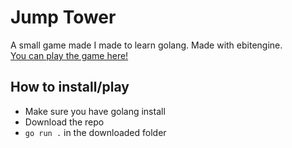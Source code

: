 # Jump Tower

A small game made I made to learn golang. Made with ebitengine.  
[You can play the game here!](https://ba6er.neocities.org/arcade/jumptower)

## How to install/play

- Make sure you have golang install
- Download the repo
- `go run .` in the downloaded folder
